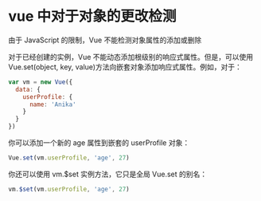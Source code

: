 # vue 中对于对象的更改检测

由于 JavaScript 的限制，Vue 不能检测对象属性的添加或删除

对于已经创建的实例，Vue 不能动态添加根级别的响应式属性。但是，可以使用 Vue.set(object, key, value)方法向嵌套对象添加响应式属性。例如，对于：

```js
var vm = new Vue({
  data: {
    userProfile: {
      name: 'Anika'
    }
  }
})
```

你可以添加一个新的 age 属性到嵌套的 userProfile 对象：

```js
Vue.set(vm.userProfile, 'age', 27)
```

你还可以使用 vm.\$set 实例方法，它只是全局 Vue.set 的别名：

```js
vm.$set(vm.userProfile, 'age', 27)
```
